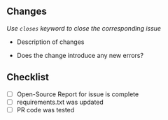 ## Changes
*Use `closes` keyword to close the corresponding issue*

- Description of changes

- Does the change introduce any new errors?


## Checklist
- [ ] Open-Source Report for issue is complete <filename>
- [ ] requirements.txt was updated
- [ ] PR code was tested
